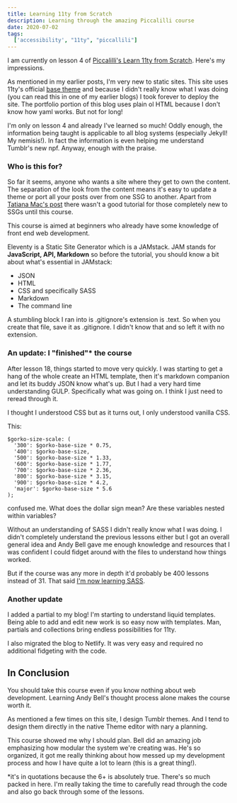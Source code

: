 ```yaml
---
title: Learning 11ty from Scratch
description: Learning through the amazing Piccalilli course
date: 2020-07-02
tags:
  ['accessibility', "11ty", "piccallili"]
---
```


I am currently on lesson 4 of [Piccalilli's Learn 11ty from Scratch](https://piccalil.li/course/learn-eleventy-from-scratch/). Here's my impressions.

As mentioned in my earlier posts, I'm very new to static sites. This site uses 11ty's official [base theme](https://piccalil.li/course/learn-eleventy-from-scratch/) and because I didn't really know what I was doing (you can read this in one of my earlier blogs) I took forever to deploy the site. The portfolio portion of this blog uses plain ol HTML because I don't know how  yaml works. But not for long!

I'm only on lesson 4 and already I've learned so much! Oddly enough, the information being taught is applicable to all blog systems (especially Jekyll! My nemisis!). In fact the information is even helping me understand Tumblr's new npf. Anyway, enough with the praise.

### Who is this for?

So far it seems, anyone who wants a site where they get to own the content. The separation of the look from the content means it's easy to update a theme or port all your posts over from one SSG to another. Apart from [Tatiana Mac's post](https://tatianamac.com/tags/Eleventy/) there wasn't a good tutorial for those completely new to SSGs until this course.

This course is aimed at beginners who already have some knowledge of front end web development.

Eleventy is a Static Site Generator which is a JAMstack. JAM stands for <b> JavaScript, API, Markdown</b> so before the tutorial, you should know a bit about what's essential in JAMstack:

* JSON
* HTML
* CSS and specifically SASS
* Markdown
* The command line

A stumbling block I ran into is .gitignore's extension is .text. So when you create that file, save it as .gitignore. I didn't know that and so left it with no extension.

### An update: I "finished"* the course

After lesson 18, things started to move very quickly. I was starting to get a hang  of the whole create an HTML template, then it's markdown companion and let its buddy JSON know what's up. But I had a very hard time understanding GULP. Specifically what was going on. I think I just need to reread through it.

I thought I understood CSS but as it turns out, I only understood vanilla CSS. 

This: 

```
$gorko-size-scale: (
  '300': $gorko-base-size * 0.75,
  '400': $gorko-base-size,
  '500': $gorko-base-size * 1.33,
  '600': $gorko-base-size * 1.77,
  '700': $gorko-base-size * 2.36,
  '800': $gorko-base-size * 3.15,
  '900': $gorko-base-size * 4.2,
  'major': $gorko-base-size * 5.6
);
```

confused me. What does the dollar sign mean? Are these variables nested within variables? 

Without an understanding of SASS I didn't really know what I was doing. I didn't completely understand the previous lessons either but I got an overall general idea and Andy Bell gave me enough knowledge and resources that I was confident I could fidget around with the files to understand how things worked.

But if the course was any more in depth it'd probably be 400 lessons instead of 31. That said [I'm now learning SASS](https://scotch.io/tutorials/getting-started-with-sass). 

### Another update

I added a partial to my blog! I'm starting to understand liquid templates. Being able to add and edit new work is so easy now with templates. Man, partials and collections bring endless possibilities for 11ty.

I also migrated the blog to Netlify. It was very easy and required no additional fidgeting with the code.

## In Conclusion

You should take this course even if you know nothing about web development. Learning Andy Bell's thought process alone makes the course worth it.

As mentioned a few times on this site, I design Tumblr themes. And I tend to design them directly in the native Theme editor with nary a planning.

This course showed me why I should plan. Bell did an amazing job emphasizing how modular the system we're creating was. He's so organized, it got me really thinking about how messed up my development process and how I have quite a lot to learn (this is a great thing!).



*it's in quotations because the 6+ is absolutely true. There's so much packed in here. I'm really taking the time to carefully read through the code and also go back through some of the lessons.



## 

